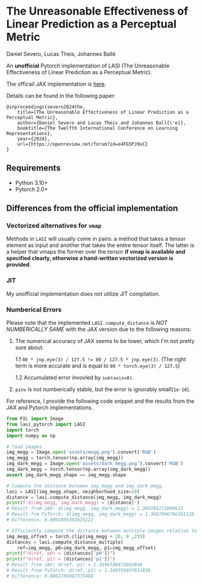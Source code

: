 # The Unreasonable Effectiveness of Linear Prediction as a Perceptual Metric

Daniel Severo, Lucas Theis, Johannes Ballé

An **unofficial** Pytorch implementation of LASI (The Unreasonable Effectiveness of Linear Prediction as a Perceptual Metric).

The officail JAX implementation is [here](https://github.com/dsevero/Linear-Autoregressive-Similarity-Index).

Details can be found in the following paper:
```
@inproceedings{severo2024the,
    title={The Unreasonable Effectiveness of Linear Prediction as a Perceptual Metric},
    author={Daniel Severo and Lucas Theis and Johannes Ball{\'e}},
    booktitle={The Twelfth International Conference on Learning Representations},
    year={2024},
    url={https://openreview.net/forum?id=e4FG5PJ9uC}
}
```

## Requirements
- Python 3.10+
- Pytorch 2.0+


## Differences from the official implementation

### Vectorized alternatives for `vmap`
Methods in `LASI` will usually come in pairs: a method that takes a tensor
element as input and another that takes the entire tensor itself. The latter
is a helper that vmaps the former over the tensor **if vmap is available and specified clearly, 
otherwise a hand-written vectorized version is provided**.

### JIT
My unofficial implementation does not utilize JIT compilation.

### Numberical Errors

Please note that the implemented `LASI.compute_distance` is 
*NOT NUMBERICALLY SAME* with the JAX version due to the following reasons:
1. The numerical accuracy of JAX seems to be lower, which I'm not pretty sure about.

    1.1 `80 * jnp.eye(3) / 127.5 != 80 / 127.5 * jnp.eye(3)`.
        (The right term is more accurate and is equal to `80 * torch.eye(3) / 127.5`)

    1.2 Accumulated error invovled by `sum(axis=0)`.
2. `pinv` is not numberically stable, but the error is ignorably small(`1e-16`).

For reference, I provide the following code snippet and the results from the JAX and Pytorch implementations.

```python
from PIL import Image
from lasi_pytorch import LASI
import torch
import numpy as np

# load images
img_megg = Image.open('assets/megg.png').convert('RGB')
img_megg = torch.tensor(np.array(img_megg))
img_dark_megg = Image.open('assets/dark_megg.png').convert('RGB')
img_dark_megg = torch.tensor(np.array(img_dark_megg))
assert img_dark_megg.shape == img_megg.shape

# Compute the distance between img_megg and img_dark_megg.
lasi = LASI(img_megg.shape, neighborhood_size=10)
distance = lasi.compute_distance(img_megg, img_dark_megg)
print(f'd(img_megg, img_dark_megg) = {distance}')
# Result from JAX: d(img_megg, img_dark_megg) = 1.369293212890625
# Result frm PyTorch: d(img_megg, img_dark_megg) = 1.3687046766281128
# Difference: 0.0005885362625122

# Efficiently compute the distance between multiple images relative to a reference (img_megg).
img_megg_offset = torch.clip(img_megg + 20, 0 ,255)
distances = lasi.compute_distance_multiple(
    ref=img_megg, p0=img_dark_megg, p1=img_megg_offset)
print(f"d(ref, p0) = {distances['p0']}")
print(f"d(ref, p1) = {distances['p1']}")
# Result from JAX: d(ref, p1) = 1.3496346473693848
# Result from PyTorch: d(ref, p1) = 1.349355697631836
# Difference: 0.0002789497375488
```
